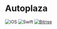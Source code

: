 # Autoplaza

![iOS](https://img.shields.io/badge/iOS-9.0%2B-orange.svg)
![Swift](https://img.shields.io/badge/Swift-4-orange.svg)
[![Bitrise](https://www.bitrise.io/app/9281a2c3e2bb2c8d/status.svg?token=DKpuWR2AecwpLQ-GyQmnyA&branch=master)](https://www.bitrise.io/app/9281a2c3e2bb2c8d)
